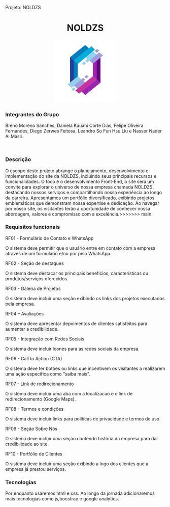 Projeto: NOLDZS



<h1 align="center"> NOLDZS </h1>


<p align="center">

  <img alt="projeto Noldsz" src="./imagens/SOMENTE LOGO.png" width="200" height="200">


</p>

<p align="center">
<h3> Integrantes do Grupo </h3>
Breno Moreno Sanches, Daniela Kauani Corte Dias, Felipe Oliveira Fernandes, Diego Zerwes Feitosa, Leandro So Fun Hsu Liu e Nasser Nader Al Masri.
</p>

<br>


<p align="center">

<h3> Descrição </h3>
O escopo deste projeto abrange o planejamento, desenvolvimento e implementação do site da NOLDZS, incluindo seus principais recursos e funcionalidades. O foco é o desenvolvimento Front-End, o site será um convite para explorar o universo de nossa empresa chamada NOLDZS, destacando nossos serviços e compartilhando nossa experiência ao longo da carreira. Apresentamos um portfólio diversificado, exibindo projetos emblemáticos que demonstram nossa expertise e dedicação. Ao navegar por nosso site, os visitantes terão a oportunidade de conhecer nossa abordagem, valores e compromisso com a excelência.>>>>>>> main

</p>


<p align="center">

<h3> Requisitos funcionais </h3>

RF01 - Formulário de Contato e WhatsApp  

O sistema deve permitir que o usuário entre em contato com a empresa através de um formulário e/ou por pelo WhatsApp. 

RF02 - Seção de destaques  

O sistema deve destacar os principais benefícios, características ou produtos/serviços oferecidos.  

RF03 - 	Galeria de Projetos 

O sistema deve incluir uma seção exibindo os links dos projetos executados pela empresa. 

RF04 – Avaliações 

O sistema deve apresentar depoimentos de clientes satisfeitos para aumentar a credibilidade.  

RF05 - Integração com Redes Sociais  

O sistema deve incluir ícones para as redes sociais da empresa.  

RF06 - Call to Action (CTA) 

O sistema deve ter botões ou links que incentivem os visitantes a realizarem uma ação específica como "saiba mais". 

RF07 -  Link de redirecionamento 

O sistema deve incluir uma aba com a localizacao e o link de redirecionamento (Google Maps). 

RF08 - Termos e condições 

O sistema deve incluir links para políticas de privacidade e termos de uso. 

RF09 - Seção Sobre Nós  

O sistema deve incluir uma seção contendo história da empresa para dar credibilidade ao site.  

RF10 - Portfólio de Clientes  

O sistema deve incluir uma seção exibindo a logo dos clientes que a empresa já prestou serviços.
</p>


<p align="center">
<h3>Tecnologias</h3>

Por enquanto usaremos html e css. Ao longo da jornada adicionaremos mais tecnologias como js,boostrap e google analytics.
</p>
